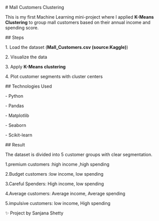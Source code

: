 \# Mall Customers Clustering



This is my first Machine Learning mini-project where I applied  **K-Means Clustering** to group mall customers based on their annual income and spending score.



\## Steps

1\. Load the dataset (**Mall\_Customers.csv (source:Kaggle)**)

2\. Visualize the data

3\. Apply **K-Means clustering**

4\. Plot customer segments with cluster centers



\## Technologies Used

\- Python

\- Pandas

\- Matplotlib

\- Seaborn

\- Scikit-learn



\## Result

The dataset is divided into 5 customer groups with clear segmentation.

1.premium customers :high income ,high spending

2.Budget customers :low income, low spending

3.Careful Spenders: High income, low spending

4.Average customers: Average income, Average spending

5.impulsive customers: low income, High spending





✨ Project by Sanjana Shetty



